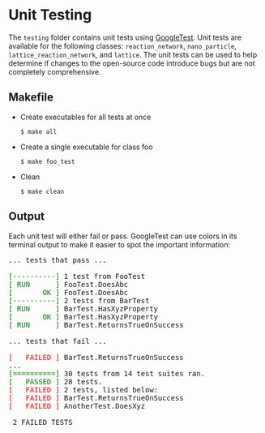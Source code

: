 # Unit Testing

The `testing` folder contains unit tests using [GoogleTest](https://google.github.io/googletest/primer.html). Unit tests are available for the following classes: `reaction_network`, `nano_particle`, `lattice_reaction_network`, and `lattice`. The unit tests can be used to help determine if changes to the open-source code introduce bugs but are not completely comprehensive.

## Makefile 
- Create executables for all tests at once
    ```
    $ make all
    ```
- Create a single executable for class foo
    ```
    $ make foo_test
    ```
- Clean
    ```
    $ make clean
    ```

## Output

Each unit test will either fail or pass. GoogleTest can use colors in its terminal output to make it easier to spot the important information:

<pre>
... tests that pass ...

<font color="green">[----------]</font> 1 test from FooTest
<font color="green">[ RUN      ]</font> FooTest.DoesAbc
<font color="green">[       OK ]</font> FooTest.DoesAbc
<font color="green">[----------]</font> 2 tests from BarTest
<font color="green">[ RUN      ]</font> BarTest.HasXyzProperty
<font color="green">[       OK ]</font> BarTest.HasXyzProperty
<font color="green">[ RUN      ]</font> BarTest.ReturnsTrueOnSuccess

... tests that fail ...

<font color="red">[   FAILED ]</font> BarTest.ReturnsTrueOnSuccess
...
<font color="green">[==========]</font> 30 tests from 14 test suites ran.
<font color="green">[   PASSED ]</font> 28 tests.
<font color="red">[   FAILED ]</font> 2 tests, listed below:
<font color="red">[   FAILED ]</font> BarTest.ReturnsTrueOnSuccess
<font color="red">[   FAILED ]</font> AnotherTest.DoesXyz

 2 FAILED TESTS
</pre>